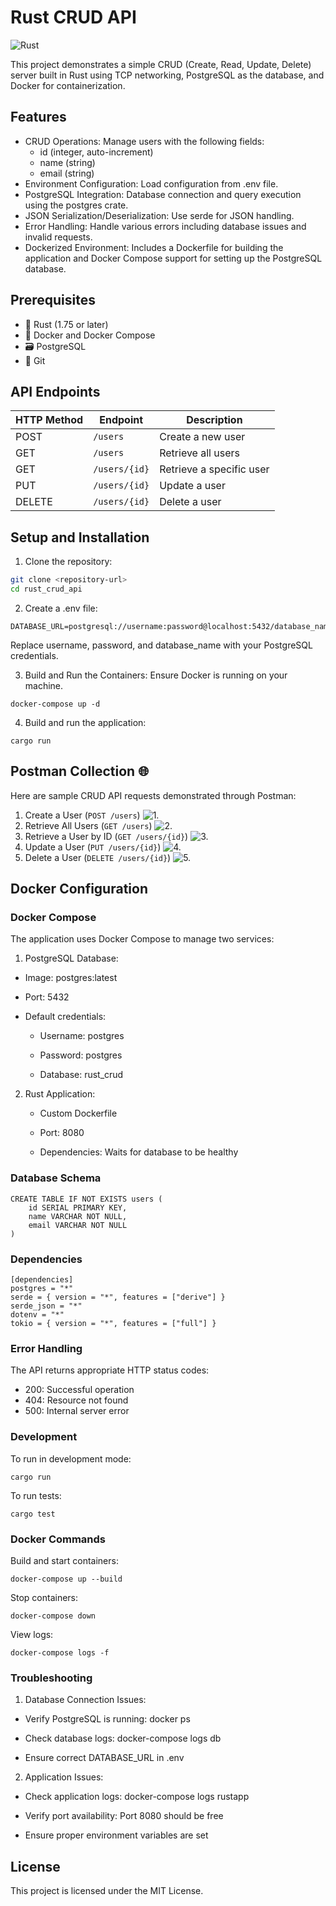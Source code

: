# Rust CRUD API 
![Rust](https://img.shields.io/badge/language-Rust-%23DE4C36) 

This project demonstrates a simple CRUD (Create, Read, Update, Delete) server built in Rust using TCP networking, PostgreSQL as the database, and Docker for containerization.


## Features

- CRUD Operations: Manage users with the following fields:
    - id (integer, auto-increment)
    - name (string)
    - email (string)
- Environment Configuration: Load configuration from .env file.
- PostgreSQL Integration: Database connection and query execution using the postgres crate.
- JSON Serialization/Deserialization: Use serde for JSON handling.
- Error Handling: Handle various errors including database issues and invalid requests.
- Dockerized Environment: Includes a Dockerfile for building the application and Docker Compose support for setting up the PostgreSQL database.

## Prerequisites


- 🦀 Rust (1.75 or later)
- 🐳 Docker and Docker Compose
- 🗃️ PostgreSQL
- 🌱 Git

## API Endpoints


| HTTP Method | Endpoint        | Description            |
|-------------|-----------------|------------------------|
| POST        | `/users`        | Create a new user      |
| GET         | `/users`        | Retrieve all users     |
| GET         | `/users/{id}`   | Retrieve a specific user |
| PUT         | `/users/{id}`   | Update a user          |
| DELETE      | `/users/{id}`   | Delete a user          |


## Setup and Installation

1. Clone the repository:
``` bash 
git clone <repository-url>
cd rust_crud_api
```
2. Create a .env file:
``` 
DATABASE_URL=postgresql://username:password@localhost:5432/database_name
``` 
Replace username, password, and database_name with your PostgreSQL credentials.

3. Build and Run the Containers: 
Ensure Docker is running on your machine.
``` 
docker-compose up -d 
```
4. Build and run the application:
```
cargo run
``` 
## Postman Collection 🌐
Here are sample CRUD API requests demonstrated through Postman:

1. Create a User (```POST /users```)
![1.](https://github.com/Chakri1407/RustCRUDServer/blob/master/ss/post_request.png)
2. Retrieve All Users (```GET /users```)
![2.](https://github.com/Chakri1407/RustCRUDServer/blob/master/ss/get_all_request.png)
3. Retrieve a User by ID (```GET /users/{id}```)
![3.](https://github.com/Chakri1407/RustCRUDServer/blob/master/ss/get_request.png)
4. Update a User (```PUT /users/{id}```)
![4.](https://github.com/Chakri1407/RustCRUDServer/blob/master/ss/put_request.png)
5. Delete a User (```DELETE /users/{id}```)
![5.](https://github.com/Chakri1407/RustCRUDServer/blob/master/ss/delete_request.png)

## Docker Configuration
### Docker Compose
The application uses Docker Compose to manage two services:

1. PostgreSQL Database:

- Image: postgres:latest

- Port: 5432

- Default credentials:

    - Username: postgres

    - Password: postgres

    - Database: rust_crud

2. Rust Application:

    - Custom Dockerfile

    - Port: 8080

    - Dependencies: Waits for database to be healthy

### Database Schema
``` 
CREATE TABLE IF NOT EXISTS users (
    id SERIAL PRIMARY KEY,
    name VARCHAR NOT NULL,
    email VARCHAR NOT NULL
)
``` 

### Dependencies

``` 
[dependencies]
postgres = "*"
serde = { version = "*", features = ["derive"] }
serde_json = "*"
dotenv = "*"
tokio = { version = "*", features = ["full"] }

``` 

### Error Handling

The API returns appropriate HTTP status codes: 
   - 200: Successful operation 
   - 404: Resource not found
   - 500: Internal server error

### Development
To run in development mode:
``` 
cargo run
```
To run tests:
```
cargo test
```

### Docker Commands
Build and start containers:
```
docker-compose up --build
```
Stop containers:
```
docker-compose down
```
View logs:
```
docker-compose logs -f
```
### Troubleshooting
1. Database Connection Issues:

- Verify PostgreSQL is running: docker ps

- Check database logs: docker-compose logs db

- Ensure correct DATABASE_URL in .env

2. Application Issues:

- Check application logs: docker-compose logs rustapp

- Verify port availability: Port 8080 should be free

- Ensure proper environment variables are set

## License
This project is licensed under the MIT License.
    
